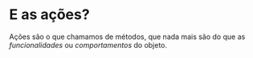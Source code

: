 # E as ações?
Ações são o que chamamos de métodos, que nada mais são do que as *funcionalidades* ou *comportamentos* do objeto.

